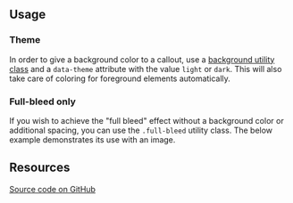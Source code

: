 <!--lede
  The callout is a section style used to bring stronger emphasis to a paragraph and other content. It typically has a background color, and spans the full width of the parent container, "bleeding" past the container's horizontal padding.
lede-->

<!--twig
{% embed "@tch/includes/example.twig" %}
{% block content %}
<section class="tcds-callout bg-secondary" data-theme="light">
  <p>
    Lorem ipsum dolor sit amet, consectetur adipiscing elit, sed do
    eiusmod tempor incididunt ut labore et dolore magna aliqua. Ut
    enim ad minim veniam, quis nostrud exercitation ullamco laboris
    nisi ut aliquip ex ea commodo consequat.
  </p>
</section>
{% endblock %}
{% endembed %}
twig-->

## Usage
### Theme
In order to give a background color to a callout, use a [background utility class](/design/color#utilities) and a `data-theme` attribute with the value `light` or `dark`. This will also take care of coloring for foreground elements automatically.

<!--twig
{% embed "@tch/includes/example.twig" with {
  line_highlight: "1",
} %}
{% block content %}
<section class="tcds-callout bg-secondary" data-theme="dark">
  <p>
    Lorem ipsum dolor sit amet, consectetur adipiscing elit, sed do
    eiusmod tempor incididunt ut labore et dolore magna aliqua. Ut
    enim ad minim veniam, quis nostrud exercitation ullamco laboris
    nisi ut aliquip ex ea commodo consequat.
  </p>
</section>
{% endblock %}
{% endembed %}
twig-->

### Full-bleed only
If you wish to achieve the "full bleed" effect without a background color or additional spacing, you can use the `.full-bleed` utility class. The below example demonstrates its use with an image.

<!--twig
{% embed "@tch/includes/example.twig" %}
{% block content %}
<img src="https://women.texaschildrens.org/sites/pavilion/files/styles/grid_-_9_column/public/pavilion_about_us.jpg?itok=YWzr9u7q" alt="" class="full-bleed">
{% endblock %}
{% block code %}
<img src="image.jpg" alt="" class="full-bleed">
{% endblock %}
{% endembed %}
twig-->

## Resources
[Source code on GitHub](https://github.com/jacecotton/tcds/blob/main/styles/content/callout.scss)